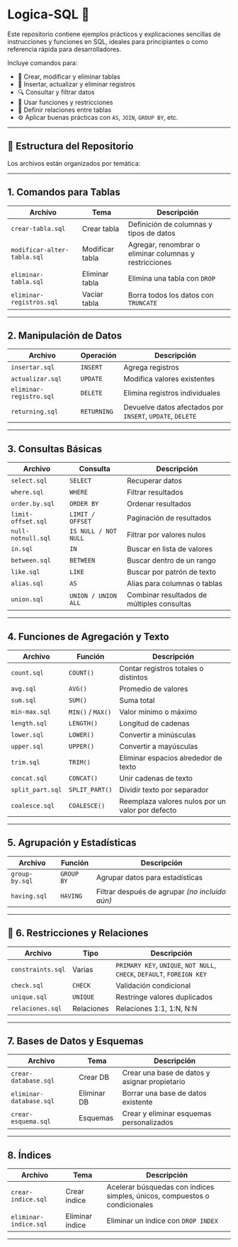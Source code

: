 # Logica-SQL 🐘

Este repositorio contiene ejemplos prácticos y explicaciones sencillas de instrucciones y funciones en SQL, ideales para principiantes o como referencia rápida para desarrolladores.

Incluye comandos para:

- 📄 Crear, modificar y eliminar tablas
- 📝 Insertar, actualizar y eliminar registros
- 🔍 Consultar y filtrar datos
- 🧠 Usar funciones y restricciones
- 🔗 Definir relaciones entre tablas
- ⚙️ Aplicar buenas prácticas con `AS`, `JOIN`, `GROUP BY`, etc.

---

## 📂 Estructura del Repositorio

Los archivos están organizados por temática:

---

## 1. Comandos para Tablas

| Archivo                     | Tema            | Descripción                                            |
| --------------------------- | --------------- | ------------------------------------------------------ |
| `crear-tabla.sql`           | Crear tabla     | Definición de columnas y tipos de datos                |
| `modificar-alter-tabla.sql` | Modificar tabla | Agregar, renombrar o eliminar columnas y restricciones |
| `eliminar-tabla.sql`        | Eliminar tabla  | Elimina una tabla con `DROP`                           |
| `eliminar-registros.sql`    | Vaciar tabla    | Borra todos los datos con `TRUNCATE`                   |

---

## 2. Manipulación de Datos

| Archivo                 | Operación   | Descripción                                               |
| ----------------------- | ----------- | --------------------------------------------------------- |
| `insertar.sql`          | `INSERT`    | Agrega registros                                          |
| `actualizar.sql`        | `UPDATE`    | Modifica valores existentes                               |
| `eliminar-registro.sql` | `DELETE`    | Elimina registros individuales                            |
| `returning.sql`         | `RETURNING` | Devuelve datos afectados por `INSERT`, `UPDATE`, `DELETE` |

---

## 3. Consultas Básicas

| Archivo            | Consulta             | Descripción                                |
| ------------------ | -------------------- | ------------------------------------------ |
| `select.sql`       | `SELECT`             | Recuperar datos                            |
| `where.sql`        | `WHERE`              | Filtrar resultados                         |
| `order.by.sql`     | `ORDER BY`           | Ordenar resultados                         |
| `limit-offset.sql` | `LIMIT / OFFSET`     | Paginación de resultados                   |
| `null-notnull.sql` | `IS NULL / NOT NULL` | Filtrar por valores nulos                  |
| `in.sql`           | `IN`                 | Buscar en lista de valores                 |
| `between.sql`      | `BETWEEN`            | Buscar dentro de un rango                  |
| `like.sql`         | `LIKE`               | Buscar por patrón de texto                 |
| `alias.sql`        | `AS`                 | Alias para columnas o tablas               |
| `union.sql`        | `UNION / UNION ALL`  | Combinar resultados de múltiples consultas |

---

## 4. Funciones de Agregación y Texto

| Archivo          | Función           | Descripción                                      |
| ---------------- | ----------------- | ------------------------------------------------ |
| `count.sql`      | `COUNT()`         | Contar registros totales o distintos             |
| `avg.sql`        | `AVG()`           | Promedio de valores                              |
| `sum.sql`        | `SUM()`           | Suma total                                       |
| `min-max.sql`    | `MIN()` / `MAX()` | Valor mínimo o máximo                            |
| `length.sql`     | `LENGTH()`        | Longitud de cadenas                              |
| `lower.sql`      | `LOWER()`         | Convertir a minúsculas                           |
| `upper.sql`      | `UPPER()`         | Convertir a mayúsculas                           |
| `trim.sql`       | `TRIM()`          | Eliminar espacios alrededor de texto             |
| `concat.sql`     | `CONCAT()`        | Unir cadenas de texto                            |
| `split_part.sql` | `SPLIT_PART()`    | Dividir texto por separador                      |
| `coalesce.sql`   | `COALESCE()`      | Reemplaza valores nulos por un valor por defecto |

---

## 5. Agrupación y Estadísticas

| Archivo        | Función    | Descripción                                    |
| -------------- | ---------- | ---------------------------------------------- |
| `group-by.sql` | `GROUP BY` | Agrupar datos para estadísticas                |
| `having.sql`   | `HAVING`   | Filtrar después de agrupar _(no incluido aún)_ |

---

## 🔐 6. Restricciones y Relaciones

| Archivo           | Tipo       | Descripción                                                            |
| ----------------- | ---------- | ---------------------------------------------------------------------- |
| `constraints.sql` | Varias     | `PRIMARY KEY`, `UNIQUE`, `NOT NULL`, `CHECK`, `DEFAULT`, `FOREIGN KEY` |
| `check.sql`       | `CHECK`    | Validación condicional                                                 |
| `unique.sql`      | `UNIQUE`   | Restringe valores duplicados                                           |
| `relaciones.sql`  | Relaciones | Relaciones 1:1, 1:N, N:N                                               |

---

## 7. Bases de Datos y Esquemas

| Archivo                 | Tema        | Descripción                                   |
| ----------------------- | ----------- | --------------------------------------------- |
| `crear-database.sql`    | Crear DB    | Crear una base de datos y asignar propietario |
| `eliminar-database.sql` | Eliminar DB | Borrar una base de datos existente            |
| `crear-esquema.sql`     | Esquemas    | Crear y eliminar esquemas personalizados      |

---

## 8. Índices

| Archivo               | Tema            | Descripción                                                                |
| --------------------- | --------------- | -------------------------------------------------------------------------- |
| `crear-indice.sql`    | Crear índice    | Acelerar búsquedas con índices simples, únicos, compuestos o condicionales |
| `eliminar-indice.sql` | Eliminar índice | Eliminar un índice con `DROP INDEX`                                        |

---
